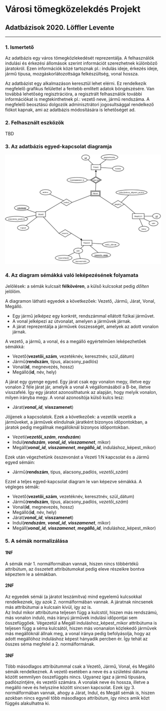 # Városi tömegközelekdés Projekt
## Adatbázisok 2020. Löffler Levente


---


### 1. **Ismertető**
Az adatbázis egy város tömegközlekedését reprezentálja.
A felhasználók indulási és érkezési állomások szerint információt szerezhetnek különböző járatokról.
Ezen információk közé tartoznak pl.: indulás ideje, érkezés ideje, jármű típusa, mozgáskorlátozottsága felkészültség, vonal hossza.

Az adatbázist egy alkalmazáson keresztül lehet elérni. Ez rendelkezik megfelelő grafikus felülettel a fentebb említett adatok böngészésére.
Van továbbá lehetőség regisztrációra, a regisztrált felhasználók további információkat is megtekinthetnek pl.: vezető neve, jármű rendszáma.
A megfelelő beosztású dolgozók adminisztrátori jogosultsággal rendelkező fiókot kapnak, ami az adatbázis módosítására is lehetőséget ad.


### 2. **Felhasznált eszközök**
TBD


### 3. **Az adatbázis egyed-kapcsolat diagramja**
![EK diagram](EK.png)


### 4. **Az diagram sémákká való leképezésének folyamata**
Jelölések: a sémák kulcsait **félkövéren**, a külső kulcsokat pedig *dőlten* jelölöm.

A diagramon látható egyedek a következőek: Vezető, Jármű, Járat, Vonal, Megálló.
- Egy jármű jelképez egy konkrét, rendszámmal ellátott fizikai járművet.
- A vonal jelképezi az útvonalat, amelyen a járművek járnak.
- A járat reprezentálja a járművek összességét, amelyek az adott vonalon járnak.

A vezető, a jármű, a vonal, és a megálló egyértelműen leképezhetőek sémákká:  
- Vezető(**vezetői_szám**, vezetéknév, keresztnév, szül_dátum)
- Jármű(**rendszám**, típus, alacsony_padlós)
- Vonal(**id**, megnevezés, hossz)
- Megálló(**id**, név, hely)

A járat egy gyenge egyed. Egy járat csak egy vonalon megy, illetve egy vonalon 2 féle járat jár, amelyik a vonal A végállomásából a B-be, illetve visszafelé.
Így egy járatot azonosíthatunk az alapján, hogy melyik vonalon, milyen irányba megy. A vonal azonosítója külső kulcs lesz:  
- Járat(***vonal_id***, **visszamenet**)

Jöjjenek a kapcsolatok. Ezek a következőek: a vezetők vezetik a járműveket, a járművek elindulnak járatként bizonyos időpontokban, a járatok pedig megállnak megállóknál bizonyos időpontokban.  
- Vezeti(***vezetői_szám***, ***rendszám***)
- Indul(***rendszám***, ***vonal_id***, ***visszamenet***, mikor)
- Megáll(***vonal_id***, ***visszamenet***, ***megálló_id***, induláshoz_képest_mikor)

Ezek után végezhetünk összevonást a Vezeti 1:N kapcsolat és a Jármű egyed sémáin:
- Jármű(**rendszám**, típus, alacsony_padlós, *vezetői_szám*)

Ezzel a teljes egyed-kapcsolat diagram le van képezve sémákká. A végleges sémák:
- Vezető(**vezetői_szám**, vezetéknév, keresztnév, szül_dátum)
- Jármű(**rendszám**, típus, alacsony_padlós, *vezetői_szám*)
- Vonal(**id**, megnevezés, hossz)
- Megálló(**id**, név, hely)
- Járat(***vonal_id***, **visszamenet**)
- Indul(***rendszám***, ***vonal_id***, ***visszamenet***, mikor)
- Megáll(***vonal_id***, ***visszamenet***, ***megálló_id***, induláshoz_képest_mikor)


### 5. **A sémák normalizálása**
#### 1NF
A sémák már 1. normálformában vannak, hiszen nincs többértékű attribútum, az összetett attribútumokat pedig eleve részeikre bontva képeztem le a sémákban.

#### 2NF
Az egyedek sémái (a járatot leszámítva) mind egyelemű kulcsokkal rendelkeznek, így azok 2. normálformában vannak. A járatnak nincsenek más attribútumai a kulcsain kívül, így az is.  
Az Indul mikor attribútuma teljesen függ a kulcstól, hiszen más rendszámú, más vonalon induló, más irányú járművek indulási időpontjai sem összefüggőek. Végezetül a Megáll induláshoz_képest_mikor attribútuma is teljesen függ a séma kulcsától, hiszen más vonanalon közlekedő járművek más megállóknál állnak meg, a vonal iránya pedig befolyásolja, hogy az adott megállóhoz induláshoz képest hányadik percben ér. Így tehát az összes séma megfelel a 2. normálformának.

#### 3NF
Több másodlagos attribútummal csak a Vezető, Jármű, Vonal, és Megálló sémák rendelkeznek. A vezető esetében a neve és a születési dátuma között semmilyen összefüggés nincs. Ugyanez igaz a jármű típusára, padlószintjére, és vezetői számára. A vonalak neve és hossza, illetve a megálló neve és helyszíne között sincsen kapcsolat. Ezek így 3. normálformában vannak, ahogy a Járat, Indul, és Megáll sémák is, hiszen azokban
nincs egynél több másodlagos attribútum, így nincs amik közt függés alakulhatna ki.
